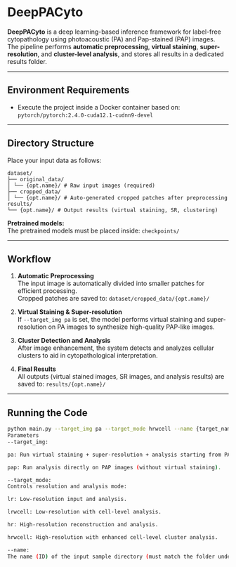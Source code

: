 # DeepPACyto

**DeepPACyto** is a deep learning-based inference framework for label-free cytopathology using photoacoustic (PA) and Pap-stained (PAP) images.  
The pipeline performs **automatic preprocessing**, **virtual staining**, **super-resolution**, and **cluster-level analysis**, and stores all results in a dedicated results folder.

---

## Environment Requirements

- Execute the project inside a Docker container based on:
`pytorch/pytorch:2.4.0-cuda12.1-cudnn9-devel`

---

## Directory Structure

Place your input data as follows:
```
dataset/
├── original_data/
│ └── {opt.name}/ # Raw input images (required)
├── cropped_data/
│ └── {opt.name}/ # Auto-generated cropped patches after preprocessing
results/
└── {opt.name}/ # Output results (virtual staining, SR, clustering)
```

**Pretrained models:**  
The pretrained models must be placed inside:
`checkpoints/`

---

## Workflow

1. **Automatic Preprocessing**  
   The input image is automatically divided into smaller patches for efficient processing.  
   Cropped patches are saved to:
`dataset/cropped_data/{opt.name}/`

2. **Virtual Staining & Super-resolution**  
If `--target_img pa` is set, the model performs virtual staining and super-resolution on PA images to synthesize high-quality PAP-like images.

3. **Cluster Detection and Analysis**  
After image enhancement, the system detects and analyzes cellular clusters to aid in cytopathological interpretation.

4. **Final Results**  
All outputs (virtual stained images, SR images, and analysis results) are saved to:
`results/{opt.name}/`

---

## Running the Code

```bash
python main.py --target_img pa --target_mode hrwcell --name {target_name}
Parameters
--target_img:

pa: Run virtual staining + super-resolution + analysis starting from PA images.

pap: Run analysis directly on PAP images (without virtual staining).

--target_mode:
Controls resolution and analysis mode:

lr: Low-resolution input and analysis.

lrwcell: Low-resolution with cell-level analysis.

hr: High-resolution reconstruction and analysis.

hrwcell: High-resolution with enhanced cell-level cluster analysis.

--name:
The name (ID) of the input sample directory (must match the folder under dataset/original_data/).


